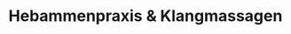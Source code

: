 ---
title: "Hebammenpraxis & Klangmassagen"
url: /wittmund/hebammenpraxis-und-klangmassagen/
shop: Kosmetik
---